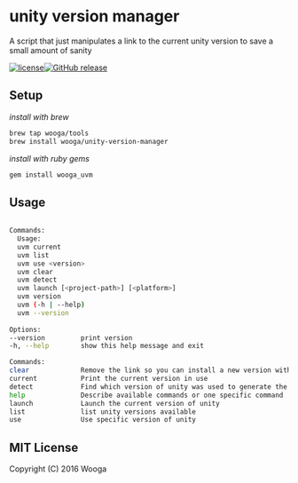 # unity version manager 

A script that just manipulates a link to the current unity version to save a small amount of sanity

[![license](https://img.shields.io/github/license/wooga/unity-version-manager.svg?style=flat-square)]()[![GitHub release](https://img.shields.io/github/release/wooga/unity-version-manager.svg?style=flat-square)]()

## Setup

_install with brew_

```bash
brew tap wooga/tools
brew install wooga/unity-version-manager
```

_install with ruby gems_

```bash
gem install wooga_uvm
```


## Usage

```bash

Commands:
  Usage:
  uvm current
  uvm list
  uvm use <version>
  uvm clear
  uvm detect
  uvm launch [<project-path>] [<platform>]
  uvm version
  uvm (-h | --help)
  uvm --version
  
Options:
--version         print version
-h, --help        show this help message and exit

Commands:
clear             Remove the link so you can install a new version without overwriting
current           Print the current version in use
detect            Find which version of unity was used to generate the project in current dir
help              Describe available commands or one specific command
launch            Launch the current version of unity
list              list unity versions available
use               Use specific version of unity

```


## MIT License

Copyright (C) 2016 Wooga
